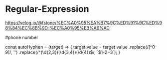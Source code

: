 # Regular-Expression

https://velog.io/@fstone/%EC%A0%95%EA%B7%9C%ED%91%9C%ED%98%84%EC%8B%9D-%EC%A0%95%EB%A6%AC


#phone number

const autoHyphen = (target) => {
 target.value = target.value
   .replace(/[^0-9]/, '')
   .replace(/^(\d{2,3})(\d{3,4})(\d{4})$/, `$1-$2-$3`);
}
